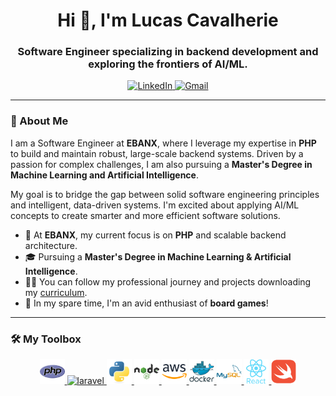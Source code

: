 <h1 align="center">Hi 👋, I'm Lucas Cavalherie</h1>
<h3 align="center">Software Engineer specializing in backend development and exploring the frontiers of AI/ML.</h3>

<p align="center">
  <a href="https://www.linkedin.com/in/lucas-cavalherie/" target="_blank">
    <img src="https://img.shields.io/badge/LinkedIn-0077B5?style=for-the-badge&logo=linkedin&logoColor=white" alt="LinkedIn">
  </a>
  <a href="mailto:lucascavalherie01@gmail.com">
    <img src="https://img.shields.io/badge/Gmail-D14836?style=for-the-badge&logo=gmail&logoColor=white" alt="Gmail">
  </a>
</p>

---

### 💼 About Me

<p>
  I am a Software Engineer at <strong>EBANX</strong>, where I leverage my expertise in <strong>PHP</strong> to build and maintain robust, large-scale backend systems. Driven by a passion for complex challenges, I am also pursuing a <strong>Master's Degree in Machine Learning and Artificial Intelligence</strong>.
</p>
<p>
  My goal is to bridge the gap between solid software engineering principles and intelligent, data-driven systems. I'm excited about applying AI/ML concepts to create smarter and more efficient software solutions.
</p>

<ul>
  <li>🔭 At <strong>EBANX</strong>, my current focus is on <strong>PHP</strong> and scalable backend architecture.</li>
  <li>🎓 Pursuing a <strong>Master's Degree in Machine Learning & Artificial Intelligence</strong>.</li>
  <li>👨‍💻 You can follow my professional journey and projects downloading my <a href="https://raw.githubusercontent.com/LucasCavalherie/LucasCavalherie/main/curriculum.pdf">curriculum</a>.</li>
  <li>🎲 In my spare time, I'm an avid enthusiast of <strong>board games</strong>!</li>
</ul>

---

### 🛠️ My Toolbox

<p align="center">
  <a href="https://www.php.net" target="_blank" rel="noreferrer"> <img src="https://raw.githubusercontent.com/devicons/devicon/master/icons/php/php-original.svg" alt="php" width="40" height="40"/> </a>
  <a href="https://laravel.com/" target="_blank" rel="noreferrer"> <img src="https://cdn.jsdelivr.net/gh/devicons/devicon@latest/icons/laravel/laravel-original.svg" alt="laravel" width="40" height="40"/> </a>
  <a href="https://www.python.org" target="_blank" rel="noreferrer"> <img src="https://raw.githubusercontent.com/devicons/devicon/master/icons/python/python-original.svg" alt="python" width="40" height="40"/> </a>
  <a href="https://nodejs.org" target="_blank" rel="noreferrer"> <img src="https://raw.githubusercontent.com/devicons/devicon/master/icons/nodejs/nodejs-original-wordmark.svg" alt="nodejs" width="40" height="40"/> </a>
  <a href="https://aws.amazon.com" target="_blank" rel="noreferrer"> <img src="https://raw.githubusercontent.com/devicons/devicon/master/icons/amazonwebservices/amazonwebservices-original-wordmark.svg" alt="aws" width="40" height="40"/> </a>
  <a href="https://www.docker.com/" target="_blank" rel="noreferrer"> <img src="https://raw.githubusercontent.com/devicons/devicon/master/icons/docker/docker-original-wordmark.svg" alt="docker" width="40" height="40"/> </a>
  <a href="https://www.mysql.com/" target="_blank" rel="noreferrer"> <img src="https://raw.githubusercontent.com/devicons/devicon/master/icons/mysql/mysql-original-wordmark.svg" alt="mysql" width="40" height="40"/> </a>
  <a href="https://reactjs.org/" target="_blank" rel="noreferrer"> <img src="https://raw.githubusercontent.com/devicons/devicon/master/icons/react/react-original-wordmark.svg" alt="react" width="40" height="40"/> </a>
  <a href="https://developer.apple.com/swift/" target="_blank" rel="noreferrer"> <img src="https://raw.githubusercontent.com/devicons/devicon/master/icons/swift/swift-original.svg" alt="swift" width="40" height="40"/> </a>
</p>
